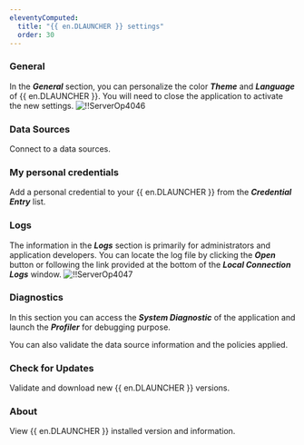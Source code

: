```yaml
---
eleventyComputed:
  title: "{{ en.DLAUNCHER }} settings"
  order: 30
---
```

### General

In the ***General*** section, you can personalize the color ***Theme*** and ***Language*** of {{ en.DLAUNCHER }}. You will need to close the application to activate the new settings.
![!!ServerOp4046](https://cdnweb.devolutions.net/docs/en/server/ServerOp4046.png)

### Data Sources
Connect to a data sources.
### My personal credentials
Add a personal credential to your {{ en.DLAUNCHER }} from the ***Credential Entry*** list.
### Logs
The information in the ***Logs*** section is primarily for administrators and application developers. You can locate the log file by clicking the ***Open*** button or following the link provided at the bottom of the ***Local Connection Logs*** window.
![!!ServerOp4047](https://cdnweb.devolutions.net/docs/en/server/ServerOp4047.png)
### Diagnostics
In this section you can access the ***System Diagnostic*** of the application and launch the ***Profiler*** for debugging purpose.

You can also validate the data source information and the policies applied.
### Check for Updates
Validate and download new {{ en.DLAUNCHER }} versions.
### About
View {{ en.DLAUNCHER }} installed version and information.

